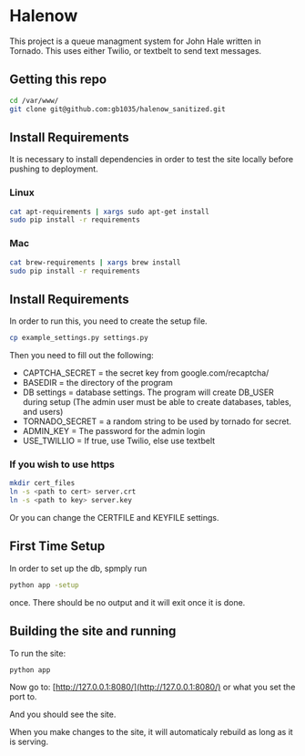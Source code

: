 # Halenow #

This project is a queue managment system for John Hale written in Tornado. This uses either Twilio, or textbelt to send text messages.

## Getting this repo ##
```bash
cd /var/www/
git clone git@github.com:gb1035/halenow_sanitized.git
```

## Install Requirements ##
It is necessary to install dependencies in order to test the site locally before pushing to deployment.

### Linux ###
```bash
cat apt-requirements | xargs sudo apt-get install
sudo pip install -r requirements
```

### Mac ###
```bash
cat brew-requirements | xargs brew install
sudo pip install -r requirements
```
## Install Requirements ##
In order to run this, you need to create the setup file.
``` bash
cp example_settings.py settings.py
```
Then you need to fill out the following:
* CAPTCHA_SECRET = the secret key from google.com/recaptcha/
* BASEDIR = the directory of the program
* DB settings = database settings. The program will create DB_USER during setup
(The admin user must be able to create databases, tables, and users)
* TORNADO_SECRET = a random string to be used by tornado for secret.
* ADMIN_KEY = The password for the admin login
* USE_TWILLIO = If true, use Twilio, else use textbelt

### If you wish to use https ###
``` bash
mkdir cert_files
ln -s <path to cert> server.crt
ln -s <path to key> server.key
``` 
Or you can change the CERTFILE and KEYFILE settings.

## First Time Setup ##
In order to set up the db, spmply run
``` bash
python app -setup
```
once. There should be no output and it will exit once it is done.

## Building the site and running ##
To run the site:
```bash
python app
```

Now go to: [http://127.0.0.1:8080/](http://127.0.0.1:8080/)
or what you set the port to.

And you should see the site.

When you make changes to the site, it will automaticaly rebuild as long as it is serving.

